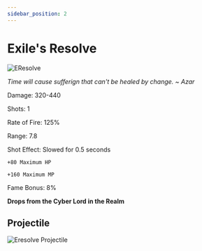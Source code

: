 ```yaml
---
sidebar_position: 2
---
```


# Exile's Resolve

![EResolve](https://vwiki.valorserver.com/api/item/picture/exile's%20resolve)

<i>Time will cause sufferign that can't be healed by change. ~ Azar</i>

Damage: 320-440

Shots: 1

Rate of Fire: 125% 

Range: 7.8

Shot Effect: Slowed for 0.5 seconds

    +80 Maximum HP
    
    +160 Maximum MP

Fame Bonus: 8%

**Drops from the Cyber Lord in the Realm**

## Projectile

![Eresolve Projectile](https://cdn.discordapp.com/attachments/953134990428868629/953323626994757642/exilesresolve.gif)
